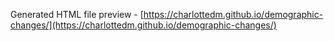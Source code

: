 Generated HTML file preview - [https://charlottedm.github.io/demographic-changes/](https://charlottedm.github.io/demographic-changes/)
